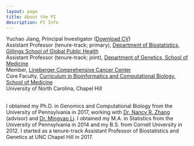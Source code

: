 ```yaml
---
layout: page
title: About the PI
description: PI Info
---
```


<div class="container">
    <div class="row-fluid">
            Yuchao Jiang, Principal Investigator (<a href="https://www.dropbox.com/s/kcdyt726sudhw3a/CV_Yuchao_Jiang.pdf?dl=0" title="Download CV as PDF">Download CV</a>)<br/>        
            Assistant Professor (tenure-track; primary), <a href="http://sph.unc.edu/bios/biostatistics/">Department of Biostatistics, Gillings School of Global Public Health</a><br/>
            Assistant Professor (tenure-track; joint), <a href="http://www.med.unc.edu/genetics/">Department of Genetics, School of Medicine</a><br/>
            Member, <a href="https://unclineberger.org/">Lineberger Comprehensive Cancer Center</a><br/>
            Core Faculty, <a href="https://bcb.unc.edu/">Curriculum in Bioinformatics and Computational Biology, School of Medicine</a><br/>
            University of North Carolina, Chapel Hill <br/><br/>
    </div>
</div>

I obtained my Ph.D. in Genomics and Computational Biology from the University of Pennsylvania in 2017, working with [Dr. Nancy R. Zhang](https://statistics.wharton.upenn.edu/profile/nzh/) (advisor) and [Dr. Mingyao Li](http://www.med.upenn.edu/apps/faculty/index.php/g275/p8122973). I obtained my M.A. in Statistics from the University of Pennsylvania in 2014 and my B.S. from Cornell University in 2012. I started as a tenure-track Assistant Professor of Biostatistics and Genetics at UNC Chapel Hill in 2017.
